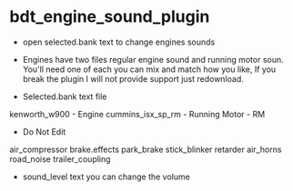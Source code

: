 # bdt_engine_sound_plugin
- open selected.bank text to change engines sounds
- Engines have two files regular engine sound and running motor soun. You'll need one of each you can mix and match how you like, If you break the plugin I will not provide support just redownload. 


- Selected.bank text file

kenworth_w900 - Engine
cummins_isx_sp_rm - Running Motor - RM

- Do Not Edit 

air_compressor
brake.effects
park_brake
stick_blinker
retarder
air_horns
road_noise
trailer_coupling

- sound_level text you can change the volume
